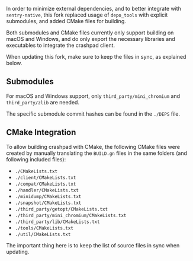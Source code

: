 In order to minimize external dependencies, and to better integrate with
`sentry-native`, this fork replaced usage of `depo_tools` with explicit
submodules, and added CMake files for building.

Both submodules and CMake files currently only support building on macOS and
Windows, and do only export the necessary libraries and executables to
integrate the crashpad client.

When updating this fork, make sure to keep the files in sync, as explained
below.

## Submodules

For macOS and Windows support, only `third_party/mini_chromium` and
`third_party/zlib` are needed.

The specific submodule commit hashes can be found in the `./DEPS` file.

## CMake Integration

To allow building crashpad with CMake, the following CMake files were created
by manually translating the `BUILD.gn` files in the same folders (and following
included files):

- `./CMakeLists.txt`
- `./client/CMakeLists.txt`
- `./compat/CMakeLists.txt`
- `./handler/CMakeLists.txt`
- `./minidump/CMakeLists.txt`
- `./snapshot/CMakeLists.txt`
- `./third_party/getopt/CMakeLists.txt`
- `./third_party/mini_chromium/CMakeLists.txt`
- `./third_party/lib/CMakeLists.txt`
- `./tools/CMakeLists.txt`
- `./util/CMakeLists.txt`

The important thing here is to keep the list of source files in sync when
updating.
